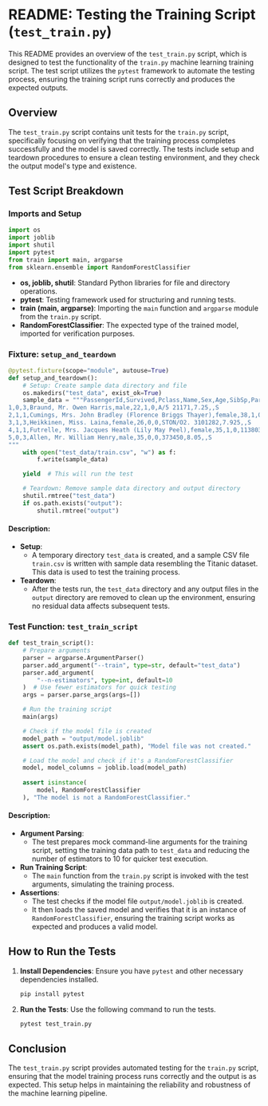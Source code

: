 # README: Testing the Training Script (`test_train.py`)

This README provides an overview of the `test_train.py` script, which is designed to test the functionality of the `train.py` machine learning training script. The test script utilizes the `pytest` framework to automate the testing process, ensuring the training script runs correctly and produces the expected outputs.

## Overview

The `test_train.py` script contains unit tests for the `train.py` script, specifically focusing on verifying that the training process completes successfully and the model is saved correctly. The tests include setup and teardown procedures to ensure a clean testing environment, and they check the output model's type and existence.

## Test Script Breakdown

### Imports and Setup

```python
import os
import joblib
import shutil
import pytest
from train import main, argparse
from sklearn.ensemble import RandomForestClassifier
```

- **os, joblib, shutil**: Standard Python libraries for file and directory operations.
- **pytest**: Testing framework used for structuring and running tests.
- **train (main, argparse)**: Importing the `main` function and `argparse` module from the `train.py` script.
- **RandomForestClassifier**: The expected type of the trained model, imported for verification purposes.

### Fixture: `setup_and_teardown`

```python
@pytest.fixture(scope="module", autouse=True)
def setup_and_teardown():
    # Setup: Create sample data directory and file
    os.makedirs("test_data", exist_ok=True)
    sample_data = """PassengerId,Survived,Pclass,Name,Sex,Age,SibSp,Parch,Ticket,Fare,Cabin,Embarked
1,0,3,Braund, Mr. Owen Harris,male,22,1,0,A/5 21171,7.25,,S
2,1,1,Cumings, Mrs. John Bradley (Florence Briggs Thayer),female,38,1,0,PC 17599,71.2833,C85,C
3,1,3,Heikkinen, Miss. Laina,female,26,0,0,STON/O2. 3101282,7.925,,S
4,1,1,Futrelle, Mrs. Jacques Heath (Lily May Peel),female,35,1,0,113803,53.1,C123,S
5,0,3,Allen, Mr. William Henry,male,35,0,0,373450,8.05,,S
"""
    with open("test_data/train.csv", "w") as f:
        f.write(sample_data)

    yield  # This will run the test

    # Teardown: Remove sample data directory and output directory
    shutil.rmtree("test_data")
    if os.path.exists("output"):
        shutil.rmtree("output")
```

#### Description:
- **Setup**:
  - A temporary directory `test_data` is created, and a sample CSV file `train.csv` is written with sample data resembling the Titanic dataset. This data is used to test the training process.
- **Teardown**:
  - After the tests run, the `test_data` directory and any output files in the `output` directory are removed to clean up the environment, ensuring no residual data affects subsequent tests.

### Test Function: `test_train_script`

```python
def test_train_script():
    # Prepare arguments
    parser = argparse.ArgumentParser()
    parser.add_argument("--train", type=str, default="test_data")
    parser.add_argument(
        "--n-estimators", type=int, default=10
    )  # Use fewer estimators for quick testing
    args = parser.parse_args(args=[])

    # Run the training script
    main(args)

    # Check if the model file is created
    model_path = "output/model.joblib"
    assert os.path.exists(model_path), "Model file was not created."

    # Load the model and check if it's a RandomForestClassifier
    model, model_columns = joblib.load(model_path)
    
    assert isinstance(
        model, RandomForestClassifier
    ), "The model is not a RandomForestClassifier."
```

#### Description:
- **Argument Parsing**:
  - The test prepares mock command-line arguments for the training script, setting the training data path to `test_data` and reducing the number of estimators to 10 for quicker test execution.
- **Run Training Script**:
  - The `main` function from the `train.py` script is invoked with the test arguments, simulating the training process.
- **Assertions**:
  - The test checks if the model file `output/model.joblib` is created.
  - It then loads the saved model and verifies that it is an instance of `RandomForestClassifier`, ensuring the training script works as expected and produces a valid model.

## How to Run the Tests

1. **Install Dependencies**: Ensure you have `pytest` and other necessary dependencies installed.
   ```bash
   pip install pytest
   ```

2. **Run the Tests**: Use the following command to run the tests.
   ```bash
   pytest test_train.py
   ```

## Conclusion

The `test_train.py` script provides automated testing for the `train.py` script, ensuring that the model training process runs correctly and the output is as expected. This setup helps in maintaining the reliability and robustness of the machine learning pipeline.
